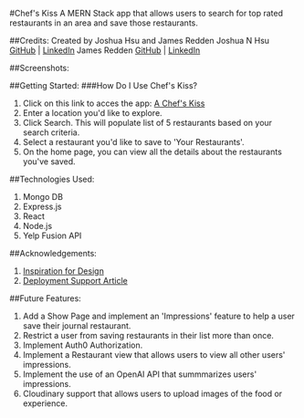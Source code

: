 #Chef's Kiss
A MERN Stack app that allows users to search for top rated restaurants in an area and save those restaurants. 

##Credits:
Created by Joshua Hsu and James Redden 
Joshua N Hsu [GitHub](https://github.com/jhsu79) | [LinkedIn](htttps://www.linkedin.com/in/joshuanhsu)
James Redden [GitHub](https://github.com/jaredden1) | [LinkedIn](https://www.linkedin.com/in/jamesredden1/)

##Screenshots:

##Getting Started:
###How Do I Use Chef's Kiss? 
1. Click on this link to acces the app: [A Chef's Kiss](https://thechefskiss.netlify.app/)
2. Enter a location you'd like to explore.    
3. Click Search. This will populate list of 5 restaurants based on your search criteria. 
4. Select a restaurant you'd like to save to 'Your Restaurants'. 
5. On the home page, you can view all the details about the restaurants you've saved. 

##Technologies Used:
    
1. Mongo DB 
2. Express.js
3. React 
4. Node.js 
5. Yelp Fusion API 

##Acknowledgements:
1. [Inspiration for Design](https://www.figma.com/community/file/1224381031537447660)
2. [Deployment Support Article](https://dev.to/stlnick/how-to-deploy-a-full-stack-mern-app-with-heroku-netlify-ncb?utm_source=dormosheio&utm_campaign=dormosheio)


##Future Features: 
1. Add a Show Page and implement an 'Impressions' feature to help a user save their journal restaurant.  
2. Restrict a user from saving restaurants in their list more than once. 
2. Implement Auth0 Authorization. 
3. Implement a Restaurant view that allows users to view all other users' impressions. 
4. Implement the use of an OpenAI API that summmarizes users' impressions.  
5. Cloudinary support that allows users to upload images of the food or experience. 